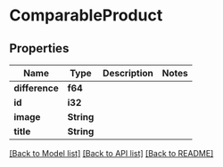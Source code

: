 # ComparableProduct

## Properties

Name | Type | Description | Notes
------------ | ------------- | ------------- | -------------
**difference** | **f64** |  | 
**id** | **i32** |  | 
**image** | **String** |  | 
**title** | **String** |  | 

[[Back to Model list]](../README.md#documentation-for-models) [[Back to API list]](../README.md#documentation-for-api-endpoints) [[Back to README]](../README.md)


